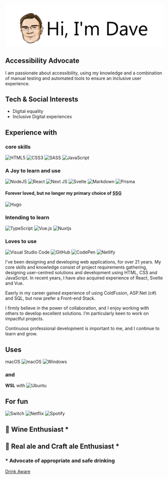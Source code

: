 ![Hi, i'm dave](/images/dave-banner.png)

## Accessibility Advocate
I am passionate about accessibility, using my knowledge and a combination of manual testing and automated tools to ensure an inclusive user experience.

## Tech & Social Interests

- Digital equality
- Inclusive Digital experiences

## Experience with
### core skills

![HTML5](https://img.shields.io/badge/html5-%23E34F26.svg?style=for-the-badge&logo=html5&logoColor=white)
![CSS3](https://img.shields.io/badge/css3-%231572B6.svg?style=for-the-badge&logo=css3&logoColor=white)
![SASS](https://img.shields.io/badge/SASS-hotpink.svg?style=for-the-badge&logo=SASS&logoColor=white)
![JavaScript](https://img.shields.io/badge/javascript-%23323330.svg?style=for-the-badge&logo=javascript&logoColor=%23F7DF1E)

### A Joy to learn and use
![NodeJS](https://img.shields.io/badge/node.js-6DA55F?style=for-the-badge&logo=node.js&logoColor=white)
![React](https://img.shields.io/badge/react-%2320232a.svg?style=for-the-badge&logo=react&logoColor=%2361DAFB)
![Next JS](https://img.shields.io/badge/Next-black?style=for-the-badge&logo=next.js&logoColor=white)
![Svelte](https://img.shields.io/badge/svelte-%23f1413d.svg?style=for-the-badge&logo=svelte&logoColor=white)
![Markdown](https://img.shields.io/badge/markdown-%23000000.svg?style=for-the-badge&logo=markdown&logoColor=white)
![Prisma](https://img.shields.io/badge/Prisma-3982CE?style=for-the-badge&logo=Prisma&logoColor=white)

#### Forever loved, but no longer my primary choice of <abbr title="Static Site Generator">SSG</abbr>
![Hugo](https://img.shields.io/badge/Hugo-black.svg?style=for-the-badge&logo=Hugo)

### Intending to learn

![TypeScript](https://img.shields.io/badge/typescript-%23007ACC.svg?style=for-the-badge&logo=typescript&logoColor=white)
![Vue.js](https://img.shields.io/badge/vuejs-%2335495e.svg?style=for-the-badge&logo=vuedotjs&logoColor=%234FC08D)
![Nuxtjs](https://img.shields.io/badge/Nuxt-002E3B?style=for-the-badge&logo=nuxtdotjs&logoColor=#00DC82)

### Loves to use

![Visual Studio Code](https://img.shields.io/badge/Visual%20Studio%20Code-0078d7.svg?style=for-the-badge&logo=visual-studio-code&logoColor=white)
![GitHub](https://img.shields.io/badge/github-%23121011.svg?style=for-the-badge&logo=github&logoColor=white)
![CodePen](https://img.shields.io/badge/Codepen-000000?style=for-the-badge&logo=codepen&logoColor=white)
![Netlify](https://img.shields.io/badge/netlify-%23000000.svg?style=for-the-badge&logo=netlify&logoColor=#00C7B7)


I've been designing and developing web applications, for over 21 years. My core skills and knowledge consist of project requirements gathering, designing user-centred solutions and development using HTML, CSS and JavaScript.  In recent years, I have also acquired experience of React, Svelte and Vue.

Eaerly in my career  gained experience of using ColdFusion, ASP.Net (c#) and SQL, but now prefer a Front-end Stack.


 I firmly believe in the power of collaboration, and I enjoy working with others to develop excellent solutions. I’m particularly keen to work on impactful projects.

Continuous professional development is important to me, and I continue to learn and grow. 

##  Uses
macOS	![macOS](https://img.shields.io/badge/mac%20os-000000?style=for-the-badge&logo=macos&logoColor=F0F0F0)
![Windows](https://img.shields.io/badge/Windows-0078D6?style=for-the-badge&logo=windows&logoColor=white)

### and
**WSL** with ![Ubuntu](https://img.shields.io/badge/Ubuntu-E95420?style=for-the-badge&logo=ubuntu&logoColor=white)

## For fun

![Switch](https://img.shields.io/badge/Switch-E60012?style=for-the-badge&logo=nintendo-switch&logoColor=white)
![Netflix](https://img.shields.io/badge/Netflix-E50914?style=for-the-badge&logo=netflix&logoColor=white)
![Spotify](https://img.shields.io/badge/Spotify-1ED760?style=for-the-badge&logo=spotify&logoColor=white)

## 🍷 Wine Enthusiast *
## 🍺 Real ale and Craft ale Enthusiast *

### * Advocate of appropriate and safe drinking
[Drink Aware](https://www.drinkaware.co.uk/)

